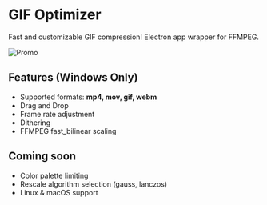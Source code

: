 # GIF Optimizer

 Fast and customizable GIF compression! Electron app wrapper for FFMPEG.
 
![Promo](https://user-images.githubusercontent.com/4764745/170806037-d1cb4289-c39a-4123-b538-fc6778c8abd3.gif)

## Features (Windows Only)

- Supported formats: **mp4, mov, gif, webm**
- Drag and Drop
- Frame rate adjustment
- Dithering
- FFMPEG fast_bilinear scaling

## Coming soon

- Color palette limiting
- Rescale algorithm selection (gauss, lanczos)
- Linux & macOS support

